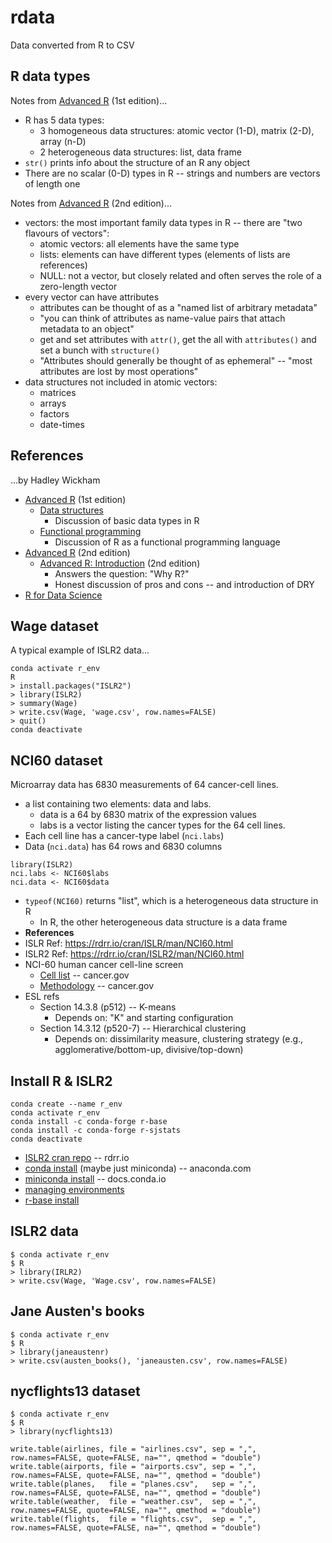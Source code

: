 # rdata

Data converted from R to CSV

## R data types

Notes from [Advanced R](http://adv-r.had.co.nz/) (1st edition)...

* R has 5 data types:
  * 3 homogeneous data structures: atomic vector (1-D), matrix (2-D), array (n-D)
  * 2 heterogeneous data structures: list, data frame
* `str()` prints info about the structure of an R any object
* There are no scalar (0-D) types in R -- strings and numbers are vectors of length one

Notes from [Advanced R](https://adv-r.hadley.nz/introduction.html) (2nd edition)...

* vectors: the most important family data types in R -- there are "two flavours of vectors":
  * atomic vectors: all elements have the same type
  * lists: elements can have different types (elements of lists are references)
  * NULL: not a vector, but closely related and often serves the role of a zero-length vector
* every vector can have attributes
  * attributes can be thought of as a "named list of arbitrary metadata"
  * "you can think of attributes as name-value pairs that attach metadata to an object"
  * get and set attributes with `attr()`, get the all with `attributes()` and set a bunch with `structure()`
  * "Attributes should generally be thought of as ephemeral" -- "most attributes are lost by most operations"
* data structures not included in atomic vectors:
  * matrices
  * arrays
  * factors
  * date-times

## References

...by Hadley Wickham

* [Advanced R](http://adv-r.had.co.nz/) (1st edition)
  * [Data structures](http://adv-r.had.co.nz/Data-structures.html)
    * Discussion of basic data types in R
  * [Functional programming](http://adv-r.had.co.nz/Functional-programming.html#functional-programming)
    * Discussion of R as a functional programming language
* [Advanced R](https://adv-r.hadley.nz/introduction.html) (2nd edition)
  * [Advanced R: Introduction](https://adv-r.hadley.nz/introduction.html) (2nd edition)
    * Answers the question: "Why R?"
    * Honest discussion of pros and cons -- and introduction of DRY
* [R for Data Science](https://r4ds.had.co.nz/)

## Wage dataset

A typical example of ISLR2 data...

```
conda activate r_env
R
> install.packages("ISLR2")
> library(ISLR2)
> summary(Wage)
> write.csv(Wage, 'wage.csv', row.names=FALSE)
> quit()
conda deactivate
```

## NCI60 dataset

Microarray data has 6830 measurements of 64 cancer-cell lines.

* a list containing two elements: data and labs.
  * data is a 64 by 6830 matrix of the expression values
  * labs is a vector listing the cancer types for the 64 cell lines.
* Each cell line has a cancer-type label (`nci.labs`)
* Data (`nci.data`) has 64 rows and 6830 columns

```
library(ISLR2)
nci.labs <- NCI60$labs
nci.data <- NCI60$data
```

* `typeof(NCI60)` returns "list", which is a heterogeneous data structure in R
  * In R, the other heterogeneous data structure is a data frame
* **References**
* ISLR Ref: https://rdrr.io/cran/ISLR/man/NCI60.html
* ISLR2 Ref: https://rdrr.io/cran/ISLR2/man/NCI60.html
* NCI-60 human cancer cell-line screen
  * [Cell list](https://dtp.cancer.gov/discovery_development/nci-60/cell_list.htm) -- cancer.gov
  * [Methodology](https://dtp.cancer.gov/discovery_development/nci-60/methodology.htm) -- cancer.gov 
* ESL refs
  * Section 14.3.8 (p512) -- K-means
    * Depends on: "K" and starting configuration
  * Section 14.3.12 (p520-7) -- Hierarchical clustering
    * Depends on: dissimilarity measure, clustering strategy (e.g., agglomerative/bottom-up, divisive/top-down)

## Install R & ISLR2

```
conda create --name r_env
conda activate r_env
conda install -c conda-forge r-base
conda install -c conda-forge r-sjstats
conda deactivate
```

* [ISLR2 cran repo](https://rdrr.io/cran/ISLR2/) -- rdrr.io
* [conda install](https://docs.anaconda.com/anaconda/install/) (maybe just miniconda) -- anaconda.com
* [miniconda install](https://docs.conda.io/en/latest/miniconda.html) -- docs.conda.io
* [managing environments](https://docs.conda.io/projects/conda/en/latest/user-guide/tasks/manage-environments.html)
* [r-base install](https://anaconda.org/conda-forge/r-base)

## ISLR2 data

```
$ conda activate r_env
$ R
> library(IRLR2)
> write.csv(Wage, 'Wage.csv', row.names=FALSE)
```

## Jane Austen's books

```
$ conda activate r_env
$ R
> library(janeaustenr)
> write.csv(austen_books(), 'janeausten.csv', row.names=FALSE)
```

## nycflights13 dataset

```
$ conda activate r_env
$ R
> library(nycflights13)

write.table(airlines, file = "airlines.csv", sep = ",", row.names=FALSE, quote=FALSE, na="", qmethod = "double")
write.table(airports, file = "airports.csv", sep = ",", row.names=FALSE, quote=FALSE, na="", qmethod = "double")
write.table(planes,   file = "planes.csv",   sep = ",", row.names=FALSE, quote=FALSE, na="", qmethod = "double")
write.table(weather,  file = "weather.csv",  sep = ",", row.names=FALSE, quote=FALSE, na="", qmethod = "double")
write.table(flights,  file = "flights.csv",  sep = ",", row.names=FALSE, quote=FALSE, na="", qmethod = "double")
```
